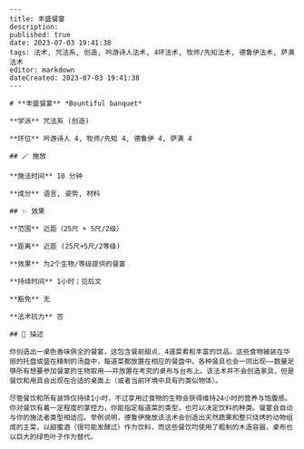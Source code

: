 
    ---
    title: 丰盛餐宴
    description: 
    published: true
    date: 2023-07-03 19:41:38
    tags: 法术, 咒法系, 创造, 吟游诗人法术, 4环法术, 牧师/先知法术, 德鲁伊法术, 萨满法术
    editor: markdown
    dateCreated: 2023-07-03 19:41:38
    ---

    # **丰盛餐宴** *Bountiful banquet*

    **学派** 咒法系 (创造) 

    **环位** 吟游诗人 4, 牧师/先知 4, 德鲁伊 4, 萨满 4

    ## 🪄 施放

    **施法时间** 10 分钟

    **成分** 语言, 姿势, 材料

    ## ✨ 效果  

    **范围** 近距（25尺 + 5尺/2级）

    **距离** 近距 (25尺+5尺/2等级) 

    **效果** 为2个生物/等级提供的餐宴 

    **持续时间** 1小时；见后文 

    **豁免** 无

    **法术抗力** 否

    ## 📖 描述

    你创造出一桌色香味俱全的餐宴，这包含餐前甜点、4道菜肴和丰富的饮品。这些食物被装在华丽的托盘或盛在精制的汤盘中，每道菜都放置在相应的餐盘中。各种餐具也会一同出现——数量足够所有想要参加餐宴的生物取用——并放置在考究的桌布与台布上。该法术并不会创造家具，但是餐饮和用具会出现在合适的桌面上（或者当前环境中具有的类似物体）。

    尽管餐饮和所有装饰仅持续1小时，不过享用过食物的生物会获得维持24小时的营养与饱腹感。你对餐饮有着一定程度的掌控力，你能指定每道菜的类型，也可以决定饮料的种类。餐宴会自动与你的施法者类型相适应。举例说明，德鲁伊施放该法术会创造出天然蔬果和整只烧烤的动物组成的主菜，以甜蜜酒（很可能发酵过）作为饮料，而这些餐饮均使用了粗制的木造容器，桌布也以巨大的绿色叶子作为替代。
    
